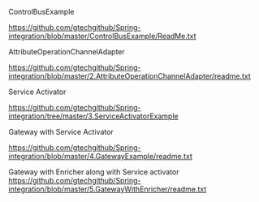 ControlBusExample

https://github.com/gtechgithub/Spring-integration/blob/master/ControlBusExample/ReadMe.txt

AttributeOperationChannelAdapter

https://github.com/gtechgithub/Spring-integration/blob/master/2.AttributeOperationChannelAdapter/readme.txt

Service Activator

https://github.com/gtechgithub/Spring-integration/tree/master/3.ServiceActivatorExample

Gateway with Service Activator

https://github.com/gtechgithub/Spring-integration/blob/master/4.GatewayExample/readme.txt


Gateway with Enricher along with Service activator 
https://github.com/gtechgithub/Spring-integration/blob/master/5.GatewayWithEnricher/readme.txt
